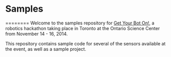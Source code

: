 # Samples
========
Welcome to the samples repository for [Get Your Bot On!](http://www.getyourboton.com/), a robotics hackathon taking place in Toronto at the Ontario Science Center from November 14 - 16, 2014.

This repository contains sample code for several of the sensors available at the event, as well as a sample project.
